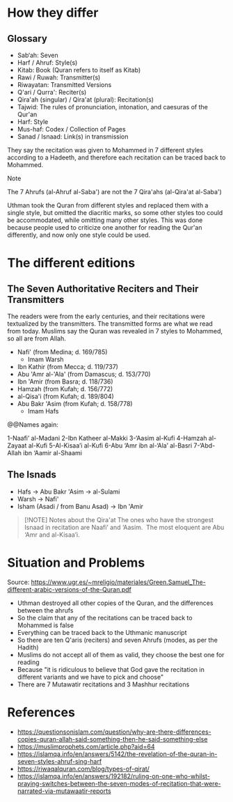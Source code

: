 # How they differ
## Glossary
- Sab‘ah: Seven
- Harf / Ahruf: Style(s)
- Kitab: Book (Quran refers to itself as Kitab)
- Rawi / Ruwah: Transmitter(s)
- Riwayatan: Transmitted Versions
- Q'ari / Qurra': Reciter(s)
- Qira'ah (singular) / Qira'at (plural): Recitation(s)
- Tajwid: The rules of pronunciation, intonation, and caesuras of the Qur'an
- Harf: Style
- Mus-haf: Codex / Collection of Pages
- Sanad / Isnaad: Link(s) in transmission

They say the recitation was given to Mohammed in 7 different styles according to a Hadeeth, and therefore each recitation can be traced back to Mohammed.

> [!NOTE]
> The 7 Ahrufs (al-Ahruf al-Saba') are not the 7 Qira'ahs (al-Qira'at al-Saba')

Uthman took the Quran from different styles and replaced them with a single style, but omitted the diacritic marks, so some other styles too could be accommodated, while omitting many other styles. This was done because people used to criticize one another for reading the Qur'an differently, and now only one style could be used.
# The different editions
## The Seven Authoritative Reciters and Their Transmitters
The readers were from the early centuries, and their recitations were textualized by the transmitters. The transmitted forms are what we read from today. Muslims say the Quran was revealed in 7 styles to Mohammed, so all are from Allah.

- Nafi' (from Medina; d. 169/785)
	- Imam Warsh
- Ibn Kathir (from Mecca; d. 119/737)
- Abu 'Amr al-'Ala' (from Damascus; d. 153/770)
- Ibn 'Amir (from Basra; d. 118/736)
- Hamzah (from Kufah; d. 156/772)
- al-Qisa'i (from Kufah; d. 189/804)
- Abu Bakr 'Asim (from Kufah; d. 158/778)
	- Imam Hafs

@@Names again:

1-Naafi’ al-Madani
2-Ibn Katheer al-Makki
3-‘Aasim al-Kufi
4-Hamzah al-Zayaat al-Kufi
5-Al-Kisaa’i al-Kufi
6-Abu ‘Amr ibn al-‘Ala’ al-Basri
7-‘Abd-Allah ibn ‘Aamir al-Shaami
## The Isnads
- Hafs -> Abu Bakr 'Asim -> al-Sulami
- Warsh -> Nafi'
- Isham (Asadi / from Banu Asad) -> Ibn 'Amir

> [!NOTE] Notes about the Qira'at
> The ones who have the strongest Isnaad in recitation are Naafi’ and ‘Aasim. 
> The most eloquent are Abu ‘Amr and al-Kisaa’i. 
# Situation and Problems
Source: https://www.ugr.es/~mreligio/materiales/Green.Samuel_The-different-arabic-versions-of-the-Quran.pdf

- Uthman destroyed all other copies of the Quran, and the differences between the ahrufs
- So the claim that any of the recitations can be traced back to Mohammed is false
- Everything can be traced back to the Uthmanic manuscript
- So there are ten Q'aris (reciters) and seven Ahrufs (modes, as per the Hadith)
- Muslims do not accept all of them as valid, they choose the best one for reading
- Because "it is ridiculous to believe that God gave the recitation in different variants and we have to pick and choose"
- There are 7 Mutawatir recitations and 3 Mashhur recitations

# References
- https://questionsonislam.com/question/why-are-there-differences-copies-quran-allah-said-something-then-he-said-something-else
- https://muslimprophets.com/article.php?aid=64
- https://islamqa.info/en/answers/5142/the-revelation-of-the-quran-in-seven-styles-ahruf-sing-harf
- https://riwaqalquran.com/blog/types-of-qirat/
- https://islamqa.info/en/answers/192182/ruling-on-one-who-whilst-praying-switches-between-the-seven-modes-of-recitation-that-were-narrated-via-mutawaatir-reports